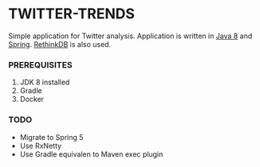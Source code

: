 
# TWITTER-TRENDS
Simple application for Twitter analysis. Application is written in [Java 8](https://www.java.com/) and [Spring](https://spring.io/). [RethinkDB](https://www.rethinkdb.com/) is also used.

### PREREQUISITES
1. JDK 8 installed
2. Gradle
3. Docker 


### TODO
- Migrate to Spring 5
- Use RxNetty
- Use Gradle equivalen to Maven exec plugin

